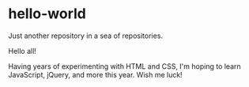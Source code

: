 # hello-world
Just another repository in a sea of repositories.

Hello all!

Having years of experimenting with HTML and CSS, I'm hoping to learn JavaScript, jQuery, and more this year.
Wish me luck!
